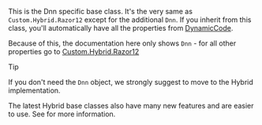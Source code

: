 ﻿---
uid: Custom.Dnn.Razor12
summary: Base Class for Dynamic CSharp Razor in Dnn ☢️ only.
---

This is the Dnn specific base class. It's the very same as `Custom.Hybrid.Razor12` except for the additional `Dnn`.
If you inherit from this class, you'll automatically have all the properties from [DynamicCode](xref:NetCode.DynamicCode.Index).

Because of this, the documentation here only shows `Dnn` - for all other properties go to [Custom.Hybrid.Razor12](xref:Custom.Hybrid.Razor12)

> [!TIP]
> If you don't need the `Dnn` object, we strongly suggest to move to the Hybrid implementation.
>
> The latest Hybrid base classes also have many new features and are easier to use.
> See [](xref:Custom.Hybrid) for more information.
